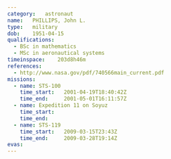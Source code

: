 ```yaml
---
category:	astronaut
name:	PHILLIPS, John L.
type:	military
dob:	1951-04-15
qualifications:
  - BSc in mathematics
  - MSc in aeronautical systems
timeinspace:	203d8h46m
references:
  - http://www.nasa.gov/pdf/740566main_current.pdf
missions:
  - name: STS-100
    time_start:   2001-04-19T18:40:42Z
    time_end:     2001-05-01T16:11:57Z
  - name: Expedition 11 on Soyuz
    time_start:   
    time_end:     
  - name: STS-119
    time_start:   2009-03-15T23:43Z
    time_end:     2009-03-28T19:14Z
evas:
---
```

